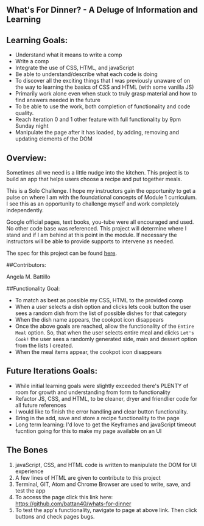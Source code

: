 ## What's For Dinner? - A Deluge of Information and Learning


## Learning Goals:

  * Understand what it means to write a comp
  * Write a comp
  * Integrate the use of CSS, HTML, and javaScript
  * Be able to understand/describe what each code is doing
  * To discover all the exciting things that I was previously unaware of on the way to learning the basics of CSS and HTML (with some vanilla JS)
  * Primarily work alone even when stuck to truly grasp material and how to find answers needed in the future
  * To be able to use the work, both completion of functionality and code quality.
  * Reach iteration 0 and 1 other feature with full functionality by 9pm Sunday night
  * Manipulate the page after it has loaded, by adding, removing and updating elements of the DOM

## Overview:

Sometimes all we need is a little nudge into the kitchen. This project is to build an app that helps users choose a recipe and put together meals.

This is a Solo Challenge.  I hope my instructors gain the opportunity to get a pulse on where I am with the foundational concepts of Module 1 curriculum. I see this as an opportunity to challenge myself and work completely independently.

Google official pages, text books, you-tube were all encouraged and used. No other code base was referenced. This project will determine where I stand and if I am behind at this point in the module.  If necessary the instructors will be able to provide supports to intervene as needed.

The spec for this project can be found [here](https://frontend.turing.io/projects/module-1/dinner.html).

##Contributors:

Angela M. Battillo


##Functionality Goal:

* To match as best as possible my CSS, HTML to the provided comp
* When a user selects a dish option and clicks lets cook button the user sees a random dish from the list of possible dishes for that category
* When the dish name appears, the cookpot icon disappears
* Once the above goals are reached, allow the functionality of the `Entire Meal` option.  So, that when the user selects entire meal and clicks `Let's Cook!` the user sees a randomly generated side, main and dessert option from the lists I created.
* When the meal items appear, the cookpot icon disappears

## Future Iterations Goals:

* While initial learning goals were slightly exceeded there's PLENTY of room for growth and understanding from form to functionality
* Refactor JS, CSS, and HTML, to be cleaner, dryer and friendlier code for all future references
* I would like to finish the error handling and clear button functionality.
* Bring in the add, save and store a recipe functionality to the page
* Long term learning: I'd love to get the Keyframes and javaScript timeout fucntion going for this to make my page available on an UI


## The Bones
1. javaScript, CSS, and HTML code is written to manipulate the DOM for UI experience
2. A few lines of HTML are given to contribute to this project
3. Terminal, GIT, Atom and Chrome Browser are used to write, save, and test the app
4. To access the page click this link here:
https://github.com/battan40/whats-for-dinner
5. To test the app's functionality, navigate to page at above link. Then click buttons and check pages bugs.
